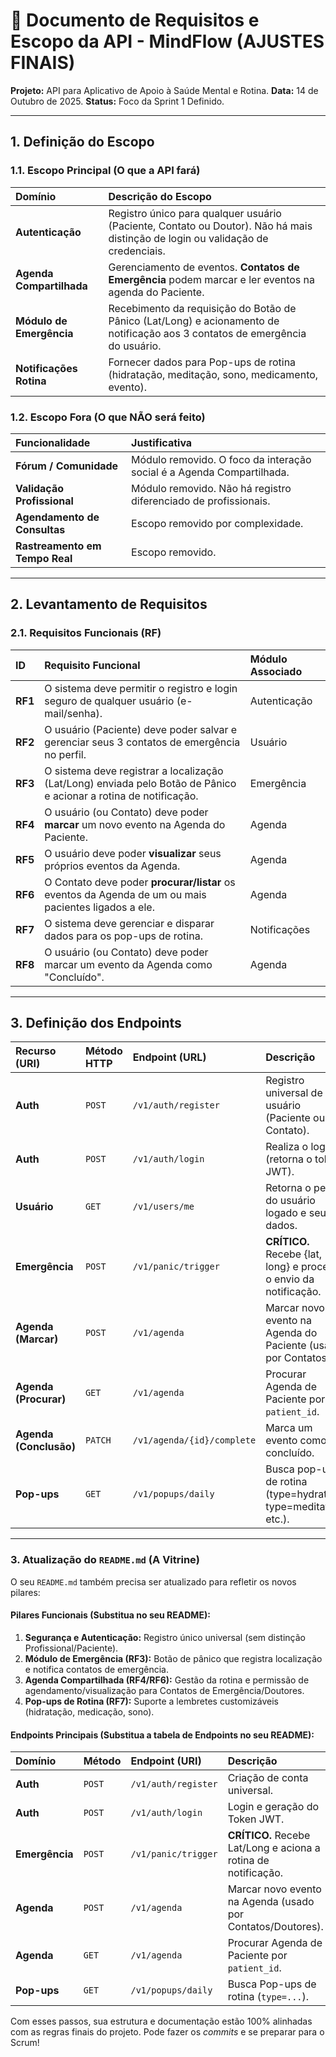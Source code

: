 # 📄 Documento de Requisitos e Escopo da API - MindFlow (AJUSTES FINAIS)

**Projeto:** API para Aplicativo de Apoio à Saúde Mental e Rotina.
**Data:** 14 de Outubro de 2025.
**Status:** Foco da Sprint 1 Definido.

---

## 1. Definição do Escopo

### 1.1. Escopo Principal (O que a API fará)

| Domínio | Descrição do Escopo |
| :--- | :--- |
| **Autenticação** | Registro único para qualquer usuário (Paciente, Contato ou Doutor). Não há mais distinção de login ou validação de credenciais. |
| **Agenda Compartilhada** | Gerenciamento de eventos. **Contatos de Emergência** podem marcar e ler eventos na agenda do Paciente. |
| **Módulo de Emergência** | Recebimento da requisição do Botão de Pânico (Lat/Long) e acionamento de notificação aos 3 contatos de emergência do usuário. |
| **Notificações Rotina** | Fornecer dados para Pop-ups de rotina (hidratação, meditação, sono, medicamento, evento). |

### 1.2. Escopo Fora (O que NÃO será feito)

| Funcionalidade | Justificativa |
| :--- | :--- |
| **Fórum / Comunidade** | Módulo removido. O foco da interação social é a Agenda Compartilhada. |
| **Validação Profissional** | Módulo removido. Não há registro diferenciado de profissionais. |
| **Agendamento de Consultas** | Escopo removido por complexidade. |
| **Rastreamento em Tempo Real** | Escopo removido. |

---

## 2. Levantamento de Requisitos

### 2.1. Requisitos Funcionais (RF)

| ID | Requisito Funcional | Módulo Associado |
| :--- | :--- | :--- |
| **RF1** | O sistema deve permitir o registro e login seguro de qualquer usuário (e-mail/senha). | Autenticação |
| **RF2** | O usuário (Paciente) deve poder salvar e gerenciar seus 3 contatos de emergência no perfil. | Usuário |
| **RF3** | O sistema deve registrar a localização (Lat/Long) enviada pelo Botão de Pânico e acionar a rotina de notificação. | Emergência |
| **RF4** | O usuário (ou Contato) deve poder **marcar** um novo evento na Agenda do Paciente. | Agenda |
| **RF5** | O usuário deve poder **visualizar** seus próprios eventos da Agenda. | Agenda |
| **RF6** | O Contato deve poder **procurar/listar** os eventos da Agenda de um ou mais pacientes ligados a ele. | Agenda |
| **RF7** | O sistema deve gerenciar e disparar dados para os pop-ups de rotina. | Notificações |
| **RF8** | O usuário (ou Contato) deve poder marcar um evento da Agenda como "Concluído". | Agenda |

---

## 3. Definição dos Endpoints

| Recurso (URI) | Método HTTP | Endpoint (URL) | Descrição |
| :--- | :--- | :--- | :--- |
| **Auth** | `POST` | `/v1/auth/register` | Registro universal de usuário (Paciente ou Contato). |
| **Auth** | `POST` | `/v1/auth/login` | Realiza o login (retorna o token JWT). |
| **Usuário** | `GET` | `/v1/users/me` | Retorna o perfil do usuário logado e seus dados. |
| **Emergência** | `POST` | `/v1/panic/trigger` | **CRÍTICO.** Recebe {lat, long} e processa o envio da notificação. |
| **Agenda (Marcar)** | `POST` | `/v1/agenda` | Marcar novo evento na Agenda do Paciente (usado por Contatos). |
| **Agenda (Procurar)** | `GET` | `/v1/agenda` | Procurar Agenda de Paciente por `patient_id`. |
| **Agenda (Conclusão)** | `PATCH` | `/v1/agenda/{id}/complete` | Marca um evento como concluído. |
| **Pop-ups** | `GET` | `/v1/popups/daily` | Busca pop-up de rotina (type=hydration, type=meditation, etc.). |

---

### 3. Atualização do `README.md` (A Vitrine)

O seu `README.md` também precisa ser atualizado para refletir os novos pilares:

#### **Pilares Funcionais** (Substitua no seu README):

1.  **Segurança e Autenticação:** Registro único universal (sem distinção Profissional/Paciente).
2.  **Módulo de Emergência (RF3):** Botão de pânico que registra localização e notifica contatos de emergência.
3.  **Agenda Compartilhada (RF4/RF6):** Gestão da rotina e permissão de agendamento/visualização para Contatos de Emergência/Doutores.
4.  **Pop-ups de Rotina (RF7):** Suporte a lembretes customizáveis (hidratação, medicação, sono).

#### **Endpoints Principais** (Substitua a tabela de Endpoints no seu README):

| Domínio | Método | Endpoint (URI) | Descrição | Status |
| :--- | :--- | :--- | :--- | :--- |
| **Auth** | `POST` | `/v1/auth/register` | Criação de conta universal. | ✅ Estruturado |
| **Auth** | `POST` | `/v1/auth/login` | Login e geração do Token JWT. | ✅ Estruturado |
| **Emergência** | `POST` | `/v1/panic/trigger` | **CRÍTICO.** Recebe Lat/Long e aciona a rotina de notificação. | 🚧 Próxima Sprint |
| **Agenda** | `POST` | `/v1/agenda` | Marcar novo evento na Agenda (usado por Contatos/Doutores). | 🚧 Sprint 3 |
| **Agenda** | `GET` | `/v1/agenda` | Procurar Agenda de Paciente por `patient_id`. | 🚧 Sprint 3 |
| **Pop-ups** | `GET` | `/v1/popups/daily` | Busca Pop-ups de rotina (`type=...`). | 🚧 Sprint 3 |

Com esses passos, sua estrutura e documentação estão 100% alinhadas com as regras finais do projeto. Pode fazer os *commits* e se preparar para o Scrum!